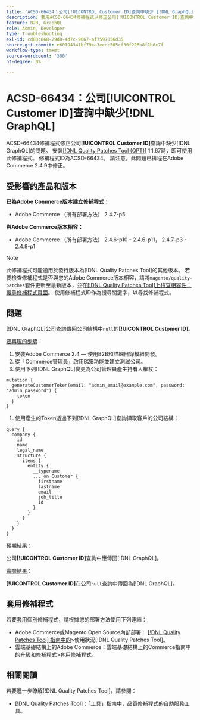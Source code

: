 ```yaml
---
title: 'ACSD-66434：公司[!UICONTROL Customer ID]查詢中缺少 [!DNL GraphQL] '
description: 套用ACSD-66434修補程式以修正公司[!UICONTROL Customer ID]查詢中缺少 [!DNL GraphQL] 的Adobe Commerce問題。
feature: B2B, GraphQL
role: Admin, Developer
type: Troubleshooting
exl-id: cd83c868-29d8-4d7c-9067-af7597056d35
source-git-commit: e60194341bf79ca3ecdc505cf30f226b8f1b6c7f
workflow-type: tm+mt
source-wordcount: '300'
ht-degree: 0%

---
```


# ACSD-66434：公司[!UICONTROL Customer ID]查詢中缺少[!DNL GraphQL]

ACSD-66434修補程式修正公司&#x200B;**[!UICONTROL Customer ID]**&#x200B;查詢中缺少[!DNL GraphQL]的問題。 安裝[[!DNL Quality Patches Tool (QPT)]](/help/tools/quality-patches-tool/quality-patches-tool-to-self-serve-quality-patches.md) 1.1.67時，即可使用此修補程式。 修補程式ID為ACSD-66434。 請注意，此問題已排程在Adobe Commerce 2.4.9中修正。

## 受影響的產品和版本

**已為Adobe Commerce版本建立修補程式：**

* Adobe Commerce （所有部署方法） 2.4.7-p5

**與Adobe Commerce版本相容：**

* Adobe Commerce （所有部署方法） 2.4.6-p10 - 2.4.6-p11， 2.4.7-p3 - 2.4.8-p1

>[!NOTE]
>
>此修補程式可能適用於發行版本為[!DNL Quality Patches Tool]的其他版本。 若要檢查修補程式是否與您的Adobe Commerce版本相容，請將`magento/quality-patches`套件更新至最新版本，並在[[!DNL Quality Patches Tool]上檢查相容性：搜尋修補程式頁面](https://experienceleague.adobe.com/tools/commerce-quality-patches/index.html?lang=zh-Hant)。 使用修補程式ID作為搜尋關鍵字，以尋找修補程式。

## 問題

[!DNL GraphQL]公司查詢傳回公司結構中`null`的&#x200B;**[!UICONTROL Customer ID]**。

<u>要再現的步驟</u>：

1. 安裝Adobe Commerce 2.4 — 使用B2B和詳細目錄模組開發。
1. 從「Commerce管理員」啟用B2B功能並建立測試公司。
1. 使用下列[!DNL GraphQL]變更為公司管理員產生持有人權杖：

```
mutation {
  generateCustomerToken(email: "admin_email@example.com", password: "admin_password") {
    token
  }
}
```

1. 使用產生的Token透過下列[!DNL GraphQL]查詢擷取客戶的公司結構：

```
query {
  company {
    id
    name
    legal_name
    structure {
      items {
        entity {
          __typename
          ... on Customer {
            firstname
            lastname
            email
            job_title
            id
          }
        }
      }
    }
  }
}
```

<u>預期結果</u>：

公司&#x200B;**[!UICONTROL Customer ID]**&#x200B;查詢中應傳回[!DNL GraphQL]。

<u>實際結果</u>：

**[!UICONTROL Customer ID]**&#x200B;在公司`null`查詢中傳回為[!DNL GraphQL]。

## 套用修補程式

若要套用個別修補程式，請根據您的部署方法使用下列連結：

* Adobe Commerce或Magento Open Source內部部署： [[!DNL Quality Patches Tool] 指南中的](/help/tools/quality-patches-tool/usage.md)>使用狀況[!DNL Quality Patches Tool]。
* 雲端基礎結構上的Adobe Commerce：雲端基礎結構上的Commerce指南中的[升級和修補程式>套用修補程式](https://experienceleague.adobe.com/docs/commerce-cloud-service/user-guide/develop/upgrade/apply-patches.html?lang=zh-Hant)。

## 相關閱讀

若要進一步瞭解[!DNL Quality Patches Tool]，請參閱：

* [[!DNL Quality Patches Tool]：「工具」指南中，品質修補程式](/help/tools/quality-patches-tool/quality-patches-tool-to-self-serve-quality-patches.md)的自助服務工具。
